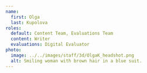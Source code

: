 ```yaml
---
name:
  first: Olga
  last: Kupolova
roles:
  default: Content Team, Evaluations Team
  content: Writer
  evaluations: Digital Evaluator
photo:
  image: ../../images/staff/3d/OlgaK_headshot.png
  alt: Smiling woman with brown hair in a blue suit.
---
```

